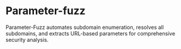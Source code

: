 # Parameter-fuzz
Parameter-Fuzz automates subdomain enumeration, resolves all subdomains, and extracts URL-based parameters for comprehensive security analysis.
